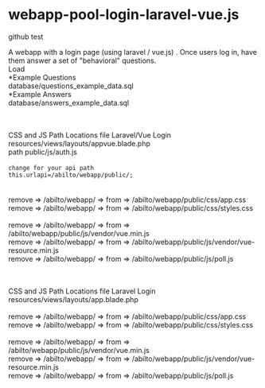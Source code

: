 # webapp-pool-login-laravel-vue.js
github test

A webapp with a login page (using laravel / vue.js) .
Once users log in, have them answer a set of "behavioral" questions.<br>
Load<br>
*Example Questions<br>
database/questions_example_data.sql<br>
*Example Answers<br>
database/answers_example_data.sql<br>

<br><br>
CSS and JS Path Locations file Laravel/Vue Login  resources/views/layouts/appvue.blade.php<br>
path public/js/auth.js<br>           
<code>change for your api path this.urlapi=/abilto/webapp/public/;<br></code>
<br>
<br>
remove => /abilto/webapp/ => from => /abilto/webapp/public/css/app.css<br>
remove => /abilto/webapp/ => from => /abilto/webapp/public/css/styles.css <br>
<br>
remove => /abilto/webapp/ => from => /abilto/webapp/public/js/vendor/vue.min.js<br>
remove => /abilto/webapp/ => from => /abilto/webapp/public/js/vendor/vue-resource.min.js<br>
remove => /abilto/webapp/ => from => /abilto/webapp/public/js/poll.js<br>


<br><br>
CSS and JS Path Locations file Laravel Login  resources/views/layouts/app.blade.php<br>
<br>
remove => /abilto/webapp/ => from => /abilto/webapp/public/css/app.css<br>
remove => /abilto/webapp/ => from => /abilto/webapp/public/css/styles.css <br>
<br>
remove => /abilto/webapp/ => from => /abilto/webapp/public/js/vendor/vue.min.js<br>
remove => /abilto/webapp/ => from => /abilto/webapp/public/js/vendor/vue-resource.min.js<br>
remove => /abilto/webapp/ => from => /abilto/webapp/public/js/poll.js<br>

